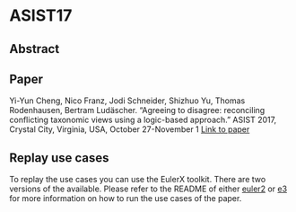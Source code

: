 # ASIST17

## Abstract

## Paper
Yi-Yun Cheng, Nico Franz, Jodi Schneider, Shizhuo Yu, Thomas Rodenhausen, Bertram Ludäscher. “Agreeing to disagree: reconciling conflicting taxonomic views using a logic-based approach.” ASIST 2017, Crystal City, Virginia, USA, October 27-November 1
[Link to paper]()

## Replay use cases
To replay the use cases you can use the EulerX toolkit. There are two versions of the available. Please refer to the README of either [euler2](https://github.com/rodenhausen/ASIST17/blob/master/euler2/README.md) or [e3](https://github.com/rodenhausen/ASIST17/blob/master/e3/README.md) for more information on how to run the use cases of the paper.



